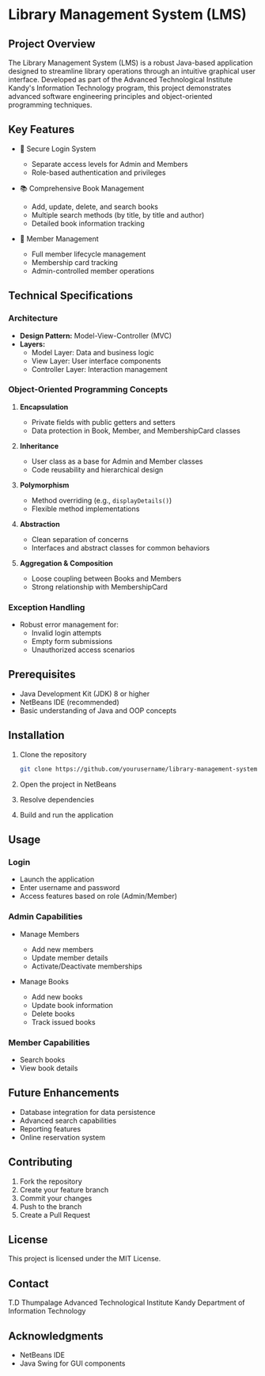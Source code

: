 # Library Management System (LMS)

## Project Overview

The Library Management System (LMS) is a robust Java-based application designed to streamline library operations through an intuitive graphical user interface. Developed as part of the Advanced Technological Institute Kandy's Information Technology program, this project demonstrates advanced software engineering principles and object-oriented programming techniques.

## Key Features

- 🔐 Secure Login System
  - Separate access levels for Admin and Members
  - Role-based authentication and privileges

- 📚 Comprehensive Book Management
  - Add, update, delete, and search books
  - Multiple search methods (by title, by title and author)
  - Detailed book information tracking

- 👥 Member Management
  - Full member lifecycle management
  - Membership card tracking
  - Admin-controlled member operations

## Technical Specifications

### Architecture
- **Design Pattern:** Model-View-Controller (MVC)
- **Layers:**
  - Model Layer: Data and business logic
  - View Layer: User interface components
  - Controller Layer: Interaction management

### Object-Oriented Programming Concepts

1. **Encapsulation**
   - Private fields with public getters and setters
   - Data protection in Book, Member, and MembershipCard classes

2. **Inheritance**
   - User class as a base for Admin and Member classes
   - Code reusability and hierarchical design

3. **Polymorphism**
   - Method overriding (e.g., `displayDetails()`)
   - Flexible method implementations

4. **Abstraction**
   - Clean separation of concerns
   - Interfaces and abstract classes for common behaviors

5. **Aggregation & Composition**
   - Loose coupling between Books and Members
   - Strong relationship with MembershipCard

### Exception Handling
- Robust error management for:
  - Invalid login attempts
  - Empty form submissions
  - Unauthorized access scenarios

## Prerequisites

- Java Development Kit (JDK) 8 or higher
- NetBeans IDE (recommended)
- Basic understanding of Java and OOP concepts

## Installation

1. Clone the repository
   ```bash
   git clone https://github.com/yourusername/library-management-system.git
   ```

2. Open the project in NetBeans
3. Resolve dependencies
4. Build and run the application

## Usage

### Login
- Launch the application
- Enter username and password
- Access features based on role (Admin/Member)

### Admin Capabilities
- Manage Members
  - Add new members
  - Update member details
  - Activate/Deactivate memberships

- Manage Books
  - Add new books
  - Update book information
  - Delete books
  - Track issued books

### Member Capabilities
- Search books
- View book details

## Future Enhancements
- Database integration for data persistence
- Advanced search capabilities
- Reporting features
- Online reservation system

## Contributing
1. Fork the repository
2. Create your feature branch
3. Commit your changes
4. Push to the branch
5. Create a Pull Request

## License
This project is licensed under the MIT License.

## Contact
T.D Thumpalage
Advanced Technological Institute Kandy
Department of Information Technology

## Acknowledgments
- NetBeans IDE
- Java Swing for GUI components
